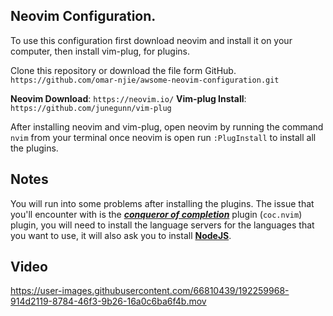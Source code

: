 ## Neovim Configuration.

To use this configuration first download neovim and install it on your computer, then install vim-plug, for plugins.

Clone this repository or download the file form GitHub.
`https://github.com/omar-njie/awsome-neovim-configuration.git`

**Neovim Download**: `https://neovim.io/`
**Vim-plug Install**: `https://github.com/junegunn/vim-plug`

After installing neovim and vim-plug, open neovim by running the command `nvim` from your terminal once neovim is open run `:PlugInstall` to install all the plugins.

## Notes

You will run into some problems after installing the plugins. The issue that you'll encounter with is the ***<u>conqueror of completion</u>*** plugin (`coc.nvim`) plugin,
you will need to install the language servers for the languages that you want to use, it will also ask you to install **[NodeJS](https://nodejs.org/en/)**.

## Video
https://user-images.githubusercontent.com/66810439/192259968-914d2119-8784-46f3-9b26-16a0c6ba6f4b.mov
